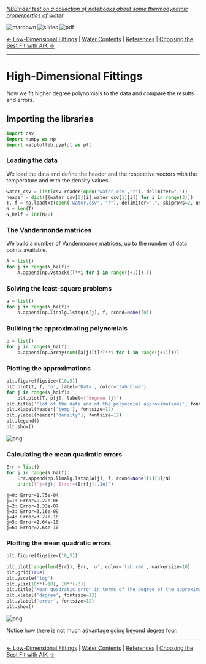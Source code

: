<!--HEADER-->
[*NBBinder test on a collection of notebooks about some thermodynamic properperties of water*](https://github.com/rmsrosa/nbbinder)

<!--BADGES-->
<a href="https://nbviewer.jupyter.org/github/rmsrosa/nbbinder/blob/master/tests/nb_builds/nb_water_md/04.00-High_Dim_Fittings.md"><img align="left" src="https://img.shields.io/badge/view-markdown-orange" alt="mardown" title="View Markdown"></a>
&nbsp;<a href="https://nbviewer.jupyter.org/github/rmsrosa/nbbinder/blob/master/tests/nb_builds/nb_water_slides/04.00-High_Dim_Fittings.slides.html"><img align="left" src="https://img.shields.io/badge/view-slides-darkgreen" alt="slides" title="View Slides"></a>
&nbsp;<a href="https://nbviewer.jupyter.org/github/rmsrosa/nbbinder/blob/master/tests/nb_builds/nb_water_pdf/04.00-High_Dim_Fittings.pdf"><img align="left" src="https://img.shields.io/badge/view-pdf-blueviolet" alt="pdf" title="View PDF"></a>
&nbsp;

<!--NAVIGATOR-->
[<- Low-Dimensional Fittings](03.00-Low_Dim_Fittings.md) | [Water Contents](00.00-Water_Contents.md) | [References](BA.00-References.md) | [Choosing the Best Fit with AIK ->](05.00-Best_AIC_Fitting.md)

---


# High-Dimensional Fittings

Now we fit higher degree polynomials to the data and compare the results and errors.

## Importing the libraries


```python
import csv
import numpy as np
import matplotlib.pyplot as plt
```

### Loading the data

We load the data and define the header and the respective vectors with the temperature and with the density values.


```python
water_csv = list(csv.reader(open('water.csv',"r"), delimiter=","))
header = dict([(water_csv[0][i],water_csv[1][i]) for i in range(3)])
T, f = np.loadtxt(open('water.csv', "r"), delimiter=",", skiprows=2, usecols=(0,1), unpack=True)
N = len(T)
N_half = int(N/2)
```

### The Vandermonde matrices

We build a number of Vandermonde matrices, up to the number of data points available.


```python
A = list()
for j in range(N_half):
    A.append(np.vstack([T**i for i in range(j+1)]).T)
```

### Solving the least-square problems


```python
a = list()
for j in range(N_half):
    a.append(np.linalg.lstsq(A[j], f, rcond=None)[0])
```

### Building the approximating polynomials


```python
p = list()
for j in range(N_half):
    p.append(np.array(sum([a[j][i]*T**i for i in range(j+1)])))
```

### Plotting the approximations


```python
plt.figure(figsize=(10,5))
plt.plot(T, f, 'o', label='Data', color='tab:blue')
for j in range(N_half):
    plt.plot(T, p[j], label=f'degree {j}')
plt.title('Plot of the data and of the polynomial approximations', fontsize=14)
plt.xlabel(header['temp'], fontsize=12)
plt.ylabel(header['density'], fontsize=12) 
plt.legend()
plt.show()
```


![png](output_15_0.png)


### Calculating the mean quadratic errors


```python
Err = list()
for j in range(N_half):
    Err.append(np.linalg.lstsq(A[j], f, rcond=None)[1][0]/N)
    print(f'j={j}: Error={Err[j]:.2e}')
```

    j=0: Error=1.75e-04
    j=1: Error=9.22e-06
    j=2: Error=1.33e-07
    j=3: Error=3.16e-09
    j=4: Error=3.27e-10
    j=5: Error=2.64e-10
    j=6: Error=2.64e-10


### Plotting the mean quadratic errors


```python
plt.figure(figsize=(10,5))

plt.plot(range(len(Err)), Err, 'o', color='tab:red', markersize=10)
plt.grid(True)
plt.yscale('log')
plt.ylim(10**(-10), 10**(-3))
plt.title('Mean quadratic error in terms of the degree of the approximating polynomial', fontsize=14)
plt.xlabel('degree', fontsize=12)
plt.ylabel('error', fontsize=12)
plt.show()
```


![png](output_19_0.png)


Notice how there is not much advantage going beyond degree four.

<!--NAVIGATOR-->

---
[<- Low-Dimensional Fittings](03.00-Low_Dim_Fittings.md) | [Water Contents](00.00-Water_Contents.md) | [References](BA.00-References.md) | [Choosing the Best Fit with AIK ->](05.00-Best_AIC_Fitting.md)
